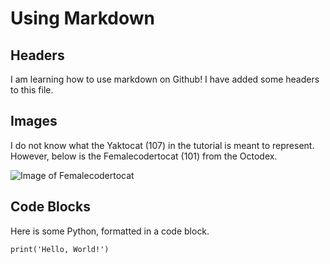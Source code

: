 # Using Markdown

## Headers

I am learning how to use markdown on Github! I have added some headers to this file.

## Images

I do not know what the Yaktocat (107) in the tutorial is meant to represent. However, below is the Femalecodertocat (101) from the Octodex.

![Image of Femalecodertocat](https://octodex.github.com/images/femalecodertocat.png)

## Code Blocks

Here is some Python, formatted in a code block.

```
print('Hello, World!')
```

